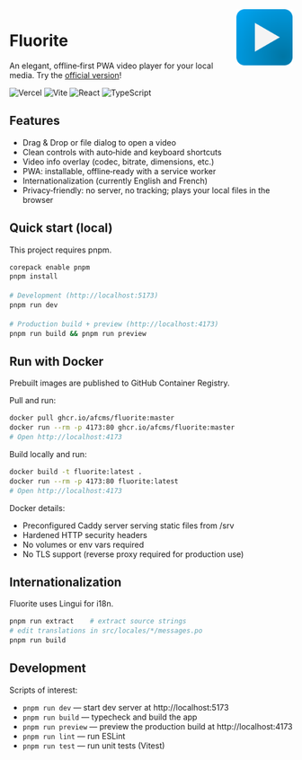 <img align="right" width="100" height="100" src="public/fluorite.svg">

# Fluorite

An elegant, offline‑first PWA video player for your local media. Try the [official version](https://fluorite.afcms.dev)!

![Vercel](https://img.shields.io/badge/vercel-%23000000.svg?style=for-the-badge&logo=vercel&logoColor=white)
![Vite](https://img.shields.io/badge/vite-%23646CFF.svg?style=for-the-badge&logo=vite&logoColor=white)
![React](https://img.shields.io/badge/react-%2320232a.svg?style=for-the-badge&logo=react&logoColor=%2361DAFB)
![TypeScript](https://img.shields.io/badge/typescript-%23007ACC.svg?style=for-the-badge&logo=typescript&logoColor=white)

## Features

- Drag & Drop or file dialog to open a video
- Clean controls with auto‑hide and keyboard shortcuts
- Video info overlay (codec, bitrate, dimensions, etc.)
- PWA: installable, offline‑ready with a service worker
- Internationalization (currently English and French)
- Privacy‑friendly: no server, no tracking; plays your local files in the browser

## Quick start (local)

This project requires pnpm.

```bash
corepack enable pnpm
pnpm install

# Development (http://localhost:5173)
pnpm run dev

# Production build + preview (http://localhost:4173)
pnpm run build && pnpm run preview
```

## Run with Docker

Prebuilt images are published to GitHub Container Registry.

Pull and run:

```bash
docker pull ghcr.io/afcms/fluorite:master
docker run --rm -p 4173:80 ghcr.io/afcms/fluorite:master
# Open http://localhost:4173
```

Build locally and run:

```bash
docker build -t fluorite:latest .
docker run --rm -p 4173:80 fluorite:latest
# Open http://localhost:4173
```

Docker details:

- Preconfigured Caddy server serving static files from /srv
- Hardened HTTP security headers
- No volumes or env vars required
- No TLS support (reverse proxy required for production use)

## Internationalization

Fluorite uses Lingui for i18n.

```bash
pnpm run extract    # extract source strings
# edit translations in src/locales/*/messages.po
pnpm run build
```

## Development

Scripts of interest:

- `pnpm run dev` — start dev server at http://localhost:5173
- `pnpm run build` — typecheck and build the app
- `pnpm run preview` — preview the production build at http://localhost:4173
- `pnpm run lint` — run ESLint
- `pnpm run test` — run unit tests (Vitest)
